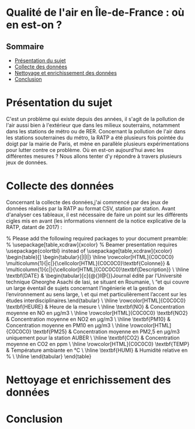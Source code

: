 # Qualité de l'air en Île-de-France : où en est-on ?
## Sommaire

- [Présentation du sujet](#presentation-du-sujet)
- [Collecte des données](#collecte-des-données)
- [Nettoyage et enrichissement des données](#nettoyage-et-enrichissement-des-données)
- [Conclusion](#conclusion)

# Présentation du sujet

C'est un problème qui existe depuis des années, il s'agit de la pollution de l'air aussi bien à l'extérieur que dans les milieux souterrains, notamment dans les stations de métro ou de RER. Concernant la pollution de l'air dans les stations souterraines du métro, la RATP a été plusieurs fois pointée du doigt par la mairie de Paris, et mène en parallèle plusieurs expérimentations pour lutter contre ce problème. Où en est-on aujourd'hui avec les différentes mesures ? Nous allons tenter d'y répondre à travers plusieurs jeux de données.

# Collecte des données
Concernant la collecte des données,j'ai commencé par des jeux de données réalisés par la RATP au format CSV, station par station. Avant d'analyser ces tableaux, il est nécessaire de faire un point sur les différents cigles mis en avant (les informations viennent de la notice explicative de la RATP, datant de 2017) :

% Please add the following required packages to your document preamble:
% \usepackage[table,xcdraw]{xcolor}
% Beamer presentation requires \usepackage{colortbl} instead of \usepackage[table,xcdraw]{xcolor}
\begin{table}[]
\begin{tabular}{|l|l|}
\hline
\rowcolor[HTML]{C0C0C0} 
\multicolumn{1}{|c|}{\cellcolor[HTML]{C0C0C0}\textbf{Colonne}} & \multicolumn{1}{c|}{\cellcolor[HTML]{C0C0C0}\textbf{Description}}                                                                                                                                                                                                                                                                   \\ \hline
\textbf{DATE}                                                  & \begin{tabular}[c]{@{}l@{}}Journal édité par l’Université technique Gheorghe Asachi de Iasi, se situant en Roumanie, \\ “et qui couvre un large éventail de sujets concernant l’ingénierie et la gestion de l’environnement au sens large, \\ et qui met particulièrement l’accent sur les études interdisciplinaires.\end{tabular} \\ \hline
\rowcolor[HTML]{C0C0C0} 
\textbf{HEURE}                                                 & Heure de la mesure                                                                                                                                                                                                                                                                                                                  \\ \hline
\textbf{NO}                                                    & Concentration moyenne en NO en µg/m3                                                                                                                                                                                                                                                                                                \\ \hline
\rowcolor[HTML]{C0C0C0} 
\textbf{NO2}                                                   & Concentration moyenne en NO2 en µg/m3                                                                                                                                                                                                                                                                                               \\ \hline
\textbf{PM10}                                                  & Concentration moyenne en PM10 en µg/m3                                                                                                                                                                                                                                                                                              \\ \hline
\rowcolor[HTML]{C0C0C0} 
\textbf{PM25}                                                  & Concentration moyenne en PM2,5 en µg/m3 uniquement pour la station AUBER                                                                                                                                                                                                                                                            \\ \hline
\textbf{CO2}                                                   & Concentration moyenne en CO2 en ppm                                                                                                                                                                                                                                                                                                 \\ \hline
\rowcolor[HTML]{C0C0C0} 
\textbf{TEMP}                                                  & Température ambiante en °C                                                                                                                                                                                                                                                                                                          \\ \hline
\textbf{HUMI}                                                  & Humidité relative en \%                                                                                                                                                                                                                                                                                                             \\ \hline
\end{tabular}
\end{table}

# Nettoyage et enrichissement des données

# Conclusion
